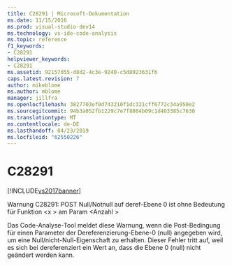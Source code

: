 ```yaml
---
title: C28291 | Microsoft-Dokumentation
ms.date: 11/15/2016
ms.prod: visual-studio-dev14
ms.technology: vs-ide-code-analysis
ms.topic: reference
f1_keywords:
- C28291
helpviewer_keywords:
- C28291
ms.assetid: 92157d55-d8d2-4c3e-9240-c5d8923631f6
caps.latest.revision: 7
author: mikeblome
ms.author: mblome
manager: jillfra
ms.openlocfilehash: 3827703ef0d743210f1dc321cff6772c34a950e2
ms.sourcegitcommit: 94b3a052fb1229c7e7f8804b09c1d403385c7630
ms.translationtype: MT
ms.contentlocale: de-DE
ms.lasthandoff: 04/23/2019
ms.locfileid: "62550226"
---
```

# <a name="c28291"></a>C28291
[!INCLUDE[vs2017banner](../includes/vs2017banner.md)]

Warnung C28291: POST Null/Notnull auf deref-Ebene 0 ist ohne Bedeutung für Funktion \<x > am Param \<Anzahl >  
  
 Das Code-Analyse-Tool meldet diese Warnung, wenn die Post-Bedingung für einen Parameter der Dereferenzierung-Ebene-0 (null) angegeben wird, um eine Null/nicht-Null-Eigenschaft zu erhalten. Dieser Fehler tritt auf, weil es sich bei dereferenziert ein Wert an, dass die Ebene 0 (null) nicht geändert werden kann.
